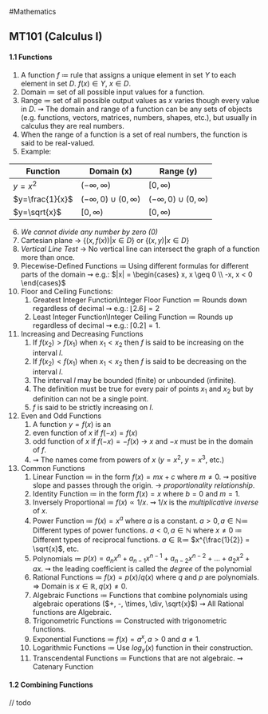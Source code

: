 #Mathematics 
## MT101 (Calculus I)
#### 1.1 Functions
1. A function $f$ $\coloneqq$ rule that assigns a unique element in set $Y$ to each element in set $D$. $f(x) \in Y$, $x \in D$.
2. Domain $\coloneqq$ set of all possible input values for a function.
3. Range $\coloneqq$ set of all possible output values as $x$ varies though every value in $D$.
	   $\rightsquigarrow$ The domain and range of a function can be any sets of objects (e.g. functions, vectors, matrices, numbers, shapes, etc.), but usually in calculus they are real numbers.
4. When the range of a function is a set of real numbers, the function is said to be real-valued.
5. Example:

| Function        | Domain (x)                    | Range (y)                     |
| --------------- | ----------------------------- | ----------------------------- |
| $y=x^2$         | $(-\infty, \infty)$           | $[0,\infty)$                  |
| $y=\frac{1}{x}$ | $(-\infty,0) \cup (0,\infty)$ | $(-\infty,0) \cup (0,\infty)$ |
| $y=\sqrt{x}$    | $[0, \infty)$                 | $[0, \infty)$                 |
6. *We cannot divide any number by zero $(0)$*
7. Cartesian plane $\to$ $\{ (x,f(x)) | x \in D \}$ or $\{ (x,y) | x \in D \}$
8. *Vertical Line Test* $\to$ No vertical line can intersect the graph of a function more than once.
9. Piecewise-Defined Functions $\coloneqq$ Using different formulas for different parts of the domain 
	   $\rightsquigarrow$ e.g.: $|x| = \begin{cases} x, x \geq 0 \\ -x, x < 0 \end{cases}$
10. Floor and Ceiling Functions:
	1. Greatest Integer Function\Integer Floor Function $\coloneqq$ Rounds down regardless of decimal 
		   $\rightsquigarrow$ e.g.: $\lfloor 2.6 \rfloor = 2$
	2. Least Integer Function\Integer Ceiling Function $\coloneqq$ Rounds up regardless of decimal 
		   $\rightsquigarrow$ e.g.: $\lceil 0.2 \rceil = 1$.
11. Increasing and Decreasing Functions
	1. If $f(x_2) > f(x_1)$ when $x_1 < x_2$ then $f$ is said to be increasing on the interval $l$.
	2. If $f(x_2) < f(x_1)$ when $x_1 < x_2$ then $f$ is said to be decreasing on the interval $l$.
	3. The interval $l$ may be bounded (finite) or unbounded (infinite).
	4. The definition must be true for every pair of points $x_1$ and $x_2$ but by definition can not be a single point.
	5. $f$ is said to be strictly increasing on $l$.
12. Even and Odd Functions
	1. A function $y = f(x)$ is an
	2. even function of $x$ if $f(-x) = f(x)$
	3. odd function of $x$ if $f(-x) = -f(x)$ 
		   $\to$ $x$ and $-x$ must be in the domain of $f$.
	4. $\rightsquigarrow$ The names come from powers of $x$ ($y=x^2$, $y=x^3$, etc.)  
13. Common Functions
	1. Linear Function $\coloneqq$ in the form $f(x) = mx + c$ where $m \neq 0$.
		   $\rightsquigarrow$ positive slope and passes through the origin.
				$\to$ *proportionality relationship*.
	2. Identity Function $\coloneqq$ in the form $f(x) = x$ where $b = 0$ and $m = 1$.
	3. Inversely Proportional $\coloneqq$ $f(x) \propto 1/x$.
		   $\rightsquigarrow$ $1/x$ is the *multiplicative inverse* of $x$.
	4. Power Function $\coloneqq$ $f(x) = x^a$ where $a$ is a constant.
		   $a > 0, a \in \mathbb{N} \coloneqq$ Different types of power functions.
		   $a < 0, a \in \mathbb{N}$ where $x \neq 0$ $\coloneqq$ Different types of reciprocal functions.
		   $a \in \mathbb{R} \coloneqq$ $x^{\frac{1}{2}} = \sqrt{x}$, etc.
	5. Polynomials $\coloneqq$ $p(x) = a_n x^n + a_{n-1} x^{n-1} + a_{n-2} x^{n-2} + \dots + a_2 x^2 + ax$.
		   $\rightsquigarrow$ the leading coefficient is called the *degree* of the polynomial 
	6. Rational Functions $\coloneqq$ $f(x) = p(x)/q(x)$ where $q$ and $p$ are polynomials.
		   $\Rightarrow$ Domain is $x \in \mathbb{R}, q(x) \neq 0$.
	7. Algebraic Functions $\coloneqq$ Functions that combine polynomials using algebraic operations ($+, -, \times, \div, \sqrt{x}$)
		   $\rightsquigarrow$ All Rational functions are Algebraic.
	8. Trigonometric Functions $\coloneqq$ Constructed with trigonometric functions.
	9. Exponential Functions $\coloneqq$ $f(x) = a^x, a > 0$ and $a \neq 1$.
	10. Logarithmic Functions $\coloneqq$ Use $log_y(x)$ function in their construction.
	11. Transcendental Functions $\coloneqq$ Functions that are not algebraic.
		    $\rightsquigarrow$ Catenary Function 
#### 1.2 Combining Functions
// todo